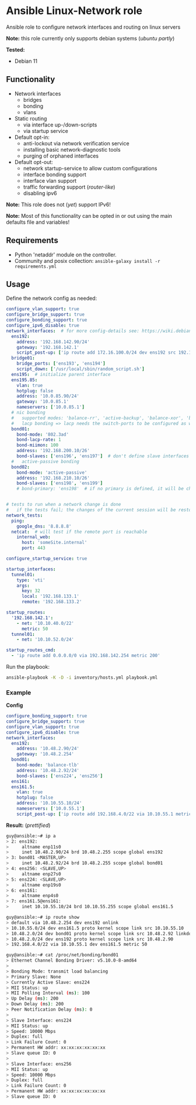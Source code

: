 # Ansible Linux-Network role

Ansible role to configure network interfaces and routing on linux servers 

**Note:** this role currently only supports debian systems (_ubuntu partly_)

**Tested:**
* Debian 11

## Functionality

* Network interfaces
  * bridges
  * bonding
  * vlans
* Static routing
  * via interface up-/down-scripts
  * via startup service
* Default opt-in:
  * anti-lockout via network verification service
  * installing basic network-diagnostic tools
  * purging of orphaned interfaces
* Default opt-out:
  * network startup-service to allow custom configurations
  * interface bonding support
  * interface vlan support
  * traffic forwarding support (_router-like_)
  * disabling ipv6

**Note:** This role does not (_yet_) support IPv6!

**Note:** Most of this functionality can be opted in or out using the main defaults file and variables!

## Requirements

* Python 'netaddr' module on the controller.
* Community and posix collection: ```ansible-galaxy install -r requirements.yml```

## Usage

Define the network config as needed:
```yaml
configure_vlan_support: true
configure_bridge_support: true
configure_bonding_support: true
configure_ipv6_disable: true
network_interfaces:  # for more config-details see: https://wiki.debian.org/NetworkConfiguration
  ens192:
    address: '192.168.142.90/24'
    gateway: '192.168.142.1'
    script_post-up: ['ip route add 172.16.100.0/24 dev ens192 src 192.168.142.90 via 192.168.142.10']
  bridge01:
    bridge_ports: ['ens193', 'ens194']
    script_down: ['/usr/local/sbin/random_script.sh']
  ens195:  # initialize parent interface
  ens195.85:
    vlan: true
    hotplug: false
    address: '10.0.85.90/24'
    gateway: '10.0.85.1'
    nameservers: ['10.0.85.1']
  # nic bonding
  #   supported modes: 'balance-rr', 'active-backup', 'balance-xor', 'broadcast', '802.3ad', 'balance-tlb', 'balance-alb', 'lacp' (lacp => alias for 802.3ad)
  #   lacp bonding => lacp needs the switch-ports to be configured as well
  bond01:
    bond-mode: '802.3ad'
    bond-lacp-rate: 1
    bond-miimon: 100
    address: '192.168.200.10/26'
    bond-slaves: ['ens196', 'ens197']  # don't define slave interfaces on their own
  #   active-passive bonding
  bond02:
    bond-mode: 'active-passive'
    address: '192.168.210.10/26'
    bond-slaves: ['ens198', 'ens199']
    # bond-primary: 'ens198'  # if no primary is defined, it will be chosen automatically


# tests to run when a network change is done
#   if the tests fail; the changes of the current session will be restored
network_tests:
  ping:
    google_dns: '8.8.8.8'
  netcat:  # will test if the remote port is reachable
    internal_web:
      host: 'someSite.internal'
      port: 443

configure_startup_service: true

startup_interfaces:
  tunnel01:
    type: 'vti'
    args:
      key: 32
      local: '192.168.133.1'
      remote: '192.168.133.2'

startup_routes:
  '192.168.142.1':
    - net: '10.10.40.0/22'
      metric: 50
  tunnel01:
    - net: '10.10.52.0/24'

startup_routes_cmd:
  - 'ip route add 0.0.0.0/0 via 192.168.142.254 metric 200'
```

Run the playbook:
```bash
ansible-playbook -K -D -i inventory/hosts.yml playbook.yml
```

### Example


**Config**
```yaml
configure_bonding_support: true
configure_bridge_support: true
configure_vlan_support: true
configure_ipv6_disable: true
network_interfaces:
  ens192:
    address: '10.48.2.90/24'
    gateway: '10.48.2.254'
  bond01:
    bond-mode: 'balance-tlb'
    address: '10.48.2.92/24'
    bond-slaves: ['ens224', 'ens256']
  ens161:
  ens161.5:
    vlan: true
    hotplug: false
    address: '10.10.55.10/24'
    nameservers: ['10.0.55.1']
    script_post-up: ['ip route add 192.168.4.0/22 via 10.10.55.1 metric 50']
```

**Result:**
(_prettified_)
```bash
guy@ansible:~# ip a
> 2: ens192:
>     altname enp11s0
>     inet 10.48.2.90/24 brd 10.48.2.255 scope global ens192
> 3: bond01 <MASTER,UP>
>     inet 10.48.2.92/24 brd 10.48.2.255 scope global bond01
> 4: ens256: <SLAVE,UP>
>     altname enp27s0
> 5: ens224: <SLAVE,UP>
>     altname enp19s0
> 6: ens161:
>     altname enp4s0
> 7: ens161.5@ens161:
>     inet 10.10.55.10/24 brd 10.10.55.255 scope global ens161.5

guy@ansible:~# ip route show
> default via 10.48.2.254 dev ens192 onlink 
> 10.10.55.0/24 dev ens161.5 proto kernel scope link src 10.10.55.10 
> 10.48.2.0/24 dev bond01 proto kernel scope link src 10.48.2.92 linkdown 
> 10.48.2.0/24 dev ens192 proto kernel scope link src 10.48.2.90
> 192.168.4.0/22 via 10.10.55.1 dev ens161.5 metric 50

guy@ansible:~# cat /proc/net/bonding/bond01
> Ethernet Channel Bonding Driver: v5.10.0-8-amd64
> 
> Bonding Mode: transmit load balancing
> Primary Slave: None
> Currently Active Slave: ens224
> MII Status: up
> MII Polling Interval (ms): 100
> Up Delay (ms): 200
> Down Delay (ms): 200
> Peer Notification Delay (ms): 0
> 
> Slave Interface: ens224
> MII Status: up
> Speed: 10000 Mbps
> Duplex: full
> Link Failure Count: 0
> Permanent HW addr: xx:xx:xx:xx:xx:xx
> Slave queue ID: 0
> 
> Slave Interface: ens256
> MII Status: up
> Speed: 10000 Mbps
> Duplex: full
> Link Failure Count: 0
> Permanent HW addr: xx:xx:xx:xx:xx:xx
> Slave queue ID: 0
```